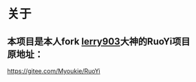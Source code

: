 关于
======
本项目是本人fork [lerry903](https://github.com/lerry903)大神的RuoYi项目<br>
原地址：
-----
https://gitee.com/Myoukie/RuoYi
